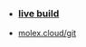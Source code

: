 - ### [live build](https://local.molex.cloud/git/iot-components/)
- [molex.cloud/git](https://local.molex.cloud/git)